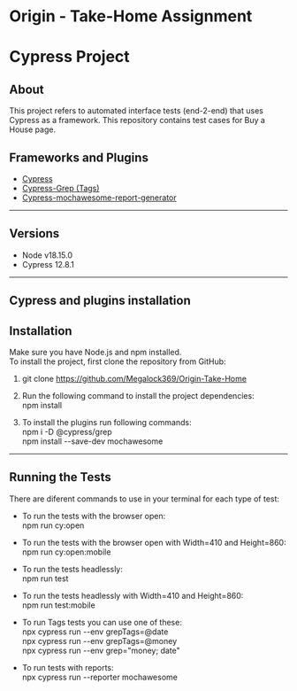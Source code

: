 # Origin - Take-Home Assignment
# Cypress Project
## About
This project refers to automated interface tests (end-2-end) that uses Cypress as a framework. This repository contains test cases for Buy a House page.

## Frameworks and Plugins
 - [Cypress](https://www.cypress.io/)
 - [Cypress-Grep (Tags)](https://github.com/cypress-io/cypress/tree/develop/npm/grep)
 - [Cypress-mochawesome-report-generator](https://github.com/adamgruber/mochawesome-report-generator)

---

## Versions
 - Node v18.15.0
 - Cypress 12.8.1

---

## Cypress and plugins installation

## Installation
Make sure you have Node.js and npm installed.  
To install the project, first clone the repository from GitHub:
1. git clone https://github.com/Megalock369/Origin-Take-Home

2. Run the following command to install the project dependencies:  
npm install

3. To install the plugins run following commands:  
npm i -D @cypress/grep  
npm install --save-dev mochawesome

---

## Running the Tests
There are diferent commands to use in your terminal for each type of test:  
- To run the tests with the browser open:  
npm run cy:open

- To run the tests with the browser open with Width=410 and Height=860:  
npm run cy:open:mobile

- To run the tests headlessly:  
npm run test

- To run the tests headlessly with Width=410 and Height=860:  
npm run test:mobile

- To run Tags tests you can use one of these:  
npx cypress run --env grepTags=@date  
npx cypress run --env grepTags=@money  
npx cypress run --env grep="money; date"

- To run tests with reports:  
npx cypress run --reporter mochawesome